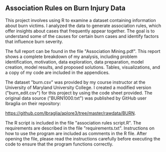 Association Rules on Burn Injury Data
----------------

This project involves using R to examine a dataset containing information about burn victims.  I analyzed the data to generate association rules, which offer insights about cases that frequently appear together.  The goal is to understand some of the causes for certain burn cases and identify factors that influence burn severity.

The full report can be found in the file "Association Mining.pdf".  This report shows a complete breakdown of my analysis, including problem identification, motivation, data exploration, data preparation, model creation, model results, and proposed solutions.  Tables, visualizations, and a copy of my code are included in the appendices.

The dataset "burn.csv" was provided by my course instructor at the University of Maryland University College.  I created a modified version ("burn_edit.csv") for this project by using the code sheet provided.  The original data source ("BURN1000.txt") was published by GitHub user lbraglia on their repository:

https://github.com/lbraglia/aplore3/tree/master/rawdata/BURN.

The R script is included in the file "association rules script.R".  The requirements are described in the file "requirements.txt".  Instructions on how to use the program are included as comments in the R file.  After opening the file, please read the instructions carefully before executing the code to ensure that the program functions correctly.